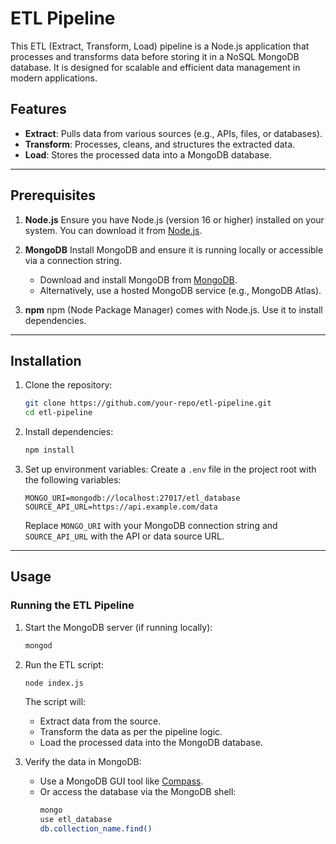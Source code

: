 # ETL Pipeline

This ETL (Extract, Transform, Load) pipeline is a Node.js application that processes and transforms data before storing it in a NoSQL MongoDB database. It is designed for scalable and efficient data management in modern applications.

## Features
- **Extract**: Pulls data from various sources (e.g., APIs, files, or databases).
- **Transform**: Processes, cleans, and structures the extracted data.
- **Load**: Stores the processed data into a MongoDB database.

---

## Prerequisites

1. **Node.js**
   Ensure you have Node.js (version 16 or higher) installed on your system. You can download it from [Node.js](https://nodejs.org/).

2. **MongoDB**
   Install MongoDB and ensure it is running locally or accessible via a connection string.
   - Download and install MongoDB from [MongoDB](https://www.mongodb.com/try/download/community).
   - Alternatively, use a hosted MongoDB service (e.g., MongoDB Atlas).

3. **npm**
   npm (Node Package Manager) comes with Node.js. Use it to install dependencies.

---

## Installation

1. Clone the repository:
   ```bash
   git clone https://github.com/your-repo/etl-pipeline.git
   cd etl-pipeline
   ```

2. Install dependencies:
   ```bash
   npm install
   ```

3. Set up environment variables:
   Create a `.env` file in the project root with the following variables:
   ```env
   MONGO_URI=mongodb://localhost:27017/etl_database
   SOURCE_API_URL=https://api.example.com/data
   ```
   Replace `MONGO_URI` with your MongoDB connection string and `SOURCE_API_URL` with the API or data source URL.

---

## Usage

### Running the ETL Pipeline

1. Start the MongoDB server (if running locally):
   ```bash
   mongod
   ```

2. Run the ETL script:
   ```bash
   node index.js
   ```

   The script will:
   - Extract data from the source.
   - Transform the data as per the pipeline logic.
   - Load the processed data into the MongoDB database.

3. Verify the data in MongoDB:
   - Use a MongoDB GUI tool like [Compass](https://www.mongodb.com/products/compass).
   - Or access the database via the MongoDB shell:
     ```bash
     mongo
     use etl_database
     db.collection_name.find()
     ```
